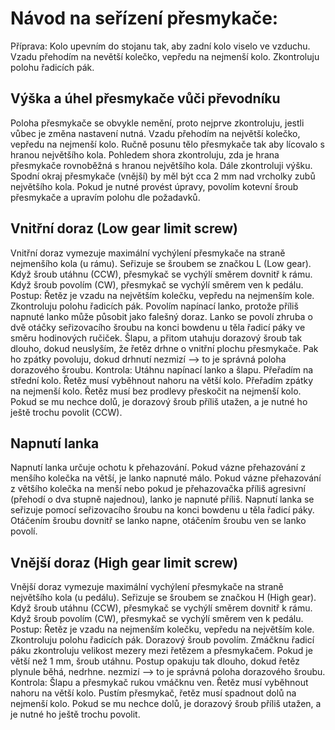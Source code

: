 # Návod na seřízení přesmykače:
Příprava: Kolo upevním do stojanu tak, aby zadní kolo viselo ve vzduchu. Vzadu přehodím na nevětší kolečko, vepředu na nejmenší kolo. Zkontroluju polohu řadicích pák.

## Výška a úhel přesmykače vůči převodníku
Poloha přesmykače se obvykle nemění, proto nejprve zkontroluju, jestli vůbec je změna nastavení nutná. Vzadu přehodím na největší kolečko, vepředu na nejmenší kolo. Ručně posunu tělo přesmykače tak aby lícovalo s hranou největšího kola. Pohledem shora zkontroluju, zda je hrana přesmykače rovnoběžná s hranou největšího kola. Dále zkontroluji výšku. Spodní okraj přesmykače (vnější) by měl být cca 2 mm nad vrcholky zubů největšího kola. Pokud je nutné provést úpravy, povolím kotevní šroub přesmykače a upravím polohu dle požadavků.

## Vnitřní doraz (Low gear limit screw)
Vnitřní doraz vymezuje maximální vychýlení přesmykače na straně nejmenšího kola (u rámu). Seřizuje se šroubem se značkou L (Low gear). Když šroub utáhnu (CCW), přesmykač se vychýlí směrem dovnitř k rámu. Když šroub povolím (CW), přesmykač se vychýlí směrem ven k pedálu. 
Postup: Řetěz je vzadu na největším kolečku, vepředu na nejmenším kole. Zkontroluju polohu řadicích pák. Povolím napínací lanko, protože příliš napnuté lanko může působit jako falešný doraz. Lanko se povolí zhruba o dvě otáčky seřizovacího šroubu na konci bowdenu u těla řadicí páky ve směru hodinových ručiček. Šlapu, a přitom utahuju dorazový šroub tak dlouho, dokud neuslyším, že řetěz drhne o vnitřní plochu přesmykače. Pak ho zpátky povoluju, dokud drhnutí nezmizí –> to je správná poloha dorazového šroubu. 
Kontrola: Utáhnu napínací lanko a šlapu. Přeřadím na střední kolo. Řetěz musí vyběhnout nahoru na větší kolo. Přeřadím zpátky na nejmenší kolo. Řetěz musí bez prodlevy přeskočit na nejmenší kolo. Pokud se mu nechce dolů, je dorazový šroub příliš utažen, a je nutné ho ještě trochu povolit (CCW).

## Napnutí lanka
Napnutí lanka určuje ochotu k přehazování. Pokud vázne přehazování z menšího kolečka na větší, je lanko napnuté málo. Pokud vázne přehazování z většího kolečka na menší nebo pokud je přehazovačka příliš agresivní (přehodí o dva stupně najednou), lanko je napnuté příliš. 
Napnutí lanka se seřizuje pomocí seřizovacího šroubu na konci bowdenu u těla řadicí páky. Otáčením šroubu dovnitř se lanko napne, otáčením šroubu ven se lanko povolí.

## Vnější doraz (High gear limit screw)
Vnější doraz vymezuje maximální vychýlení přesmykače na straně největšího kola (u pedálu).  Seřizuje se šroubem se značkou H (High gear). Když šroub utáhnu (CCW), přesmykač se vychýlí směrem dovnitř k rámu. Když šroub povolím (CW), přesmykač se vychýlí směrem ven k pedálu.
Postup: Řetěz je vzadu na nejmenším kolečku, vepředu na největším kole. Zkontroluju polohu řadicích pák. Dorazový šroub povolím. Zmáčknu řadicí páku zkontroluju velikost mezery mezi řetězem a přesmykačem. Pokud je větší než 1 mm, šroub utáhnu. Postup opakuju tak dlouho, dokud řetěz plynule běhá, nedrhne. nezmizí –> to je správná poloha dorazového šroubu. 
Kontrola: Šlapu a přesmykač rukou vmáčknu ven. Řetěz musí vyběhnout nahoru na větší kolo. Pustím přesmykač, řetěz musí spadnout dolů na nejmenší kolo. Pokud se mu nechce dolů, je dorazový šroub příliš utažen, a je nutné ho ještě trochu povolit.
